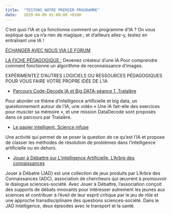 ```yaml
---
title:  "TESTONS NOTRE PREMIER PROGRAMME"
date:   2020-04-06 01:00:00 +0100
---
```


C’est quoi l’IA et ça fonctionne comment un programme d’IA ? On vous explique que ça n’a rien de magique ; et d’ailleurs allez-y, testez en entraînant une IA !

[ÉCHANGER AVEC NOUS VIA LE FORUM](https://mooc-forums.inria.fr/moociai/login)


[LA FICHE PÉDAGOGIQUE :](https://pixees.fr/wp-content/uploads/2020/04/m1-fichepedago-experimenter-1.pdf) Devenez créateur d’une IA.Pour comprendre comment fonctionne un algorithme de reconnaissance d’images.

EXPÉRIMENTEZ D’AUTRES LOGICIELS OU RESSOURCES PÉDAGOGIQUES POUR VOUS FAIRE VOTRE PROPRE IDÉE DE L’IA


* [Parcours Code-Decode IA et Big DATA-séance 1, Tralalère](https://pixees.fr/wp-content/uploads/2020/04/m1_IAI_fichepedagosup-code-decode-IA1.pdf)

Pour aborder ce thème d’intelligence artificielle et big data, un questionnement autour de l’IA, une vidéo « Une IA fait-elle des exercices pour muscler sa mémoire », et une mission DataDecode sont proposés dans ce parcours par Tralalère.

* [Le papier intelligent, Science infuse](https://pixees.fr/wp-content/uploads/2020/04/m1_IAI_fichepedagosup_papier_intelligent.pdf)

Une activité qui permet de se poser la question de ce qu’est l’IA et propose de classer les méthodes de résolution de problèmes dans l’intelligence artificielle ou en dehors.

* [Jouer à Débattre sur L’intelligence Artificielle, L’Arbre des connaissances](https://pixees.fr/wp-content/uploads/2020/04/m1_IAI_fichepedagosup_jouer_a_debattre.pdf)

Jouer à Débatre (JAD) est une collection de jeux produits par L’Arbre des Connaissances (ADC), association de chercheurs qui œuvrent à promouvoir le dialogue sciences-société. Avec Jouer à Débattre, l’association conçoit des supports de débats innovants pour intéresser autrement les jeunes aux sciences et contribuer à l’éveil de leur esprit critique par le jeu de rôle et une approche transdisciplinaire des questions sciences-société. Dans le JAD Intelligence, deux épisodes avec le transport et la santé.
